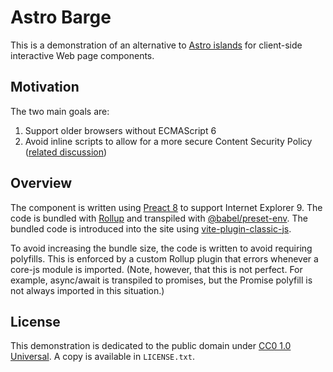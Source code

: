 # Astro Barge

This is a demonstration of an alternative to [Astro islands](https://docs.astro.build/en/concepts/islands/) for client-side interactive Web page components.

## Motivation

The two main goals are:

1. Support older browsers without ECMAScript 6
2. Avoid inline scripts to allow for a more secure Content Security Policy ([related discussion](https://github.com/withastro/roadmap/discussions/377))

## Overview

The component is written using [Preact 8](https://preactjs.com/guide/v8/getting-started/) to support Internet Explorer 9. The code is bundled with [Rollup](https://rollupjs.org/) and transpiled with [@babel/preset-env](https://babeljs.io/docs/babel-preset-env). The bundled code is introduced into the site using [vite-plugin-classic-js](https://github.com/jack126guy/vite-plugin-classic-js).

To avoid increasing the bundle size, the code is written to avoid requiring polyfills. This is enforced by a custom Rollup plugin that errors whenever a core-js module is imported. (Note, however, that this is not perfect. For example, async/await is transpiled to promises, but the Promise polyfill is not always imported in this situation.)

## License

This demonstration is dedicated to the public domain under [CC0 1.0 Universal](https://creativecommons.org/publicdomain/zero/1.0/). A copy is available in `LICENSE.txt`.